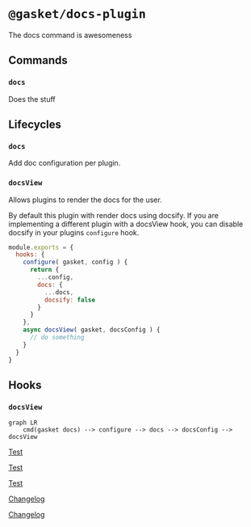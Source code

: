 # `@gasket/docs-plugin`

The docs command is awesomeness

## Commands

### `docs`

Does the stuff

## Lifecycles

### `docs`

Add doc configuration per plugin.

### `docsView`

Allows plugins to render the docs for the user.

By default this plugin with render docs using docsify.
If you are implementing a different plugin with a docsView hook, you can
disable docsify in your plugins `configure` hook.

```js
module.exports = {
  hooks: {
    configure( gasket, config ) {
      return {
        ...config,
        docs: {
          ...docs,
          docsify: false
        }
      }
    },
    async docsView( gasket, docsConfig ) {
      // do something
    }
  }
}
```

## Hooks

### `docsView`


```mermaid
graph LR
    cmd(gasket docs) --> configure --> docs --> docsConfig --> docsView
```

[Test](./docs/TESTING.md)

[Test](docs/TESTING.md)

[Test](/docs/TESTING.md)

[Changelog](CHANGELOG.md)

[Changelog](./CHANGELOG.md)
